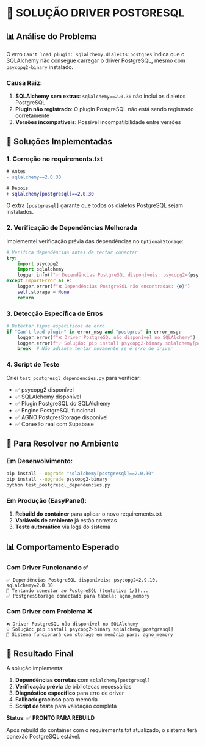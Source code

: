 # 🔧 SOLUÇÃO DRIVER POSTGRESQL

## 📊 Análise do Problema

O erro `Can't load plugin: sqlalchemy.dialects:postgres` indica que o SQLAlchemy não consegue carregar o driver PostgreSQL, mesmo com `psycopg2-binary` instalado.

### Causa Raiz:
1. **SQLAlchemy sem extras**: `sqlalchemy==2.0.30` não inclui os dialetos PostgreSQL
2. **Plugin não registrado**: O plugin PostgreSQL não está sendo registrado corretamente
3. **Versões incompatíveis**: Possível incompatibilidade entre versões

## 🔧 Soluções Implementadas

### 1. Correção no requirements.txt
```diff
# Antes
- sqlalchemy==2.0.30

# Depois
+ sqlalchemy[postgresql]==2.0.30
```

O extra `[postgresql]` garante que todos os dialetos PostgreSQL sejam instalados.

### 2. Verificação de Dependências Melhorada
Implementei verificação prévia das dependências no `OptionalStorage`:

```python
# Verifica dependências antes de tentar conectar
try:
    import psycopg2
    import sqlalchemy
    logger.info(f"✅ Dependências PostgreSQL disponíveis: psycopg2={psycopg2.__version__}, sqlalchemy={sqlalchemy.__version__}")
except ImportError as e:
    logger.error(f"❌ Dependências PostgreSQL não encontradas: {e}")
    self.storage = None
    return
```

### 3. Detecção Específica de Erros
```python
# Detectar tipos específicos de erro
if "Can't load plugin" in error_msg and "postgres" in error_msg:
    logger.error(f"❌ Driver PostgreSQL não disponível no SQLAlchemy")
    logger.error(f"💡 Solução: pip install psycopg2-binary sqlalchemy[postgresql]")
    break  # Não adianta tentar novamente se é erro de driver
```

### 4. Script de Teste
Criei `test_postgresql_dependencies.py` para verificar:
- ✅ psycopg2 disponível
- ✅ SQLAlchemy disponível  
- ✅ Plugin PostgreSQL do SQLAlchemy
- ✅ Engine PostgreSQL funcional
- ✅ AGNO PostgresStorage disponível
- ✅ Conexão real com Supabase

## 🚀 Para Resolver no Ambiente

### Em Desenvolvimento:
```bash
pip install --upgrade "sqlalchemy[postgresql]==2.0.30"
pip install --upgrade psycopg2-binary
python test_postgresql_dependencies.py
```

### Em Produção (EasyPanel):
1. **Rebuild do container** para aplicar o novo requirements.txt
2. **Variáveis de ambiente** já estão corretas
3. **Teste automático** via logs do sistema

## 📊 Comportamento Esperado

### Com Driver Funcionando ✅
```
✅ Dependências PostgreSQL disponíveis: psycopg2=2.9.10, sqlalchemy=2.0.30
📡 Tentando conectar ao PostgreSQL (tentativa 1/3)...
✅ PostgresStorage conectado para tabela: agno_memory
```

### Com Driver com Problema ❌
```
❌ Driver PostgreSQL não disponível no SQLAlchemy
💡 Solução: pip install psycopg2-binary sqlalchemy[postgresql]
📝 Sistema funcionará com storage em memória para: agno_memory
```

## 🎯 Resultado Final

A solução implementa:

1. **Dependências corretas** com `sqlalchemy[postgresql]`
2. **Verificação prévia** de bibliotecas necessárias
3. **Diagnóstico específico** para erro de driver
4. **Fallback gracioso** para memória
5. **Script de teste** para validação completa

**Status**: ✅ **PRONTO PARA REBUILD**

Após rebuild do container com o requirements.txt atualizado, o sistema terá conexão PostgreSQL estável.